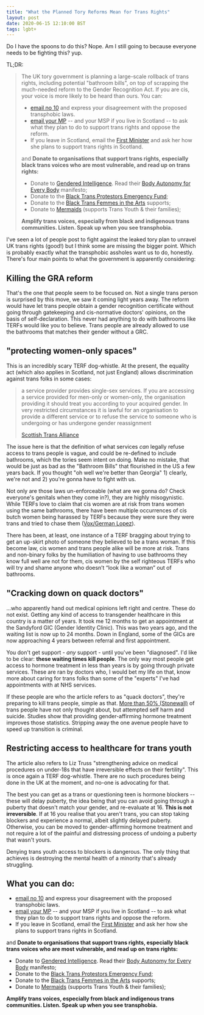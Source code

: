 ```yaml
---
title: "What the Planned Tory Reforms Mean for Trans Rights"
layout: post
date: 2020-06-15 12:10:00 BST
tags: lgbt+
---
```

Do I have the spoons to do this? Nope. Am I still going to because everyone needs to be fighting this? yup.

TL;DR:
> The UK tory government is planning a large-scale rollback of trans rights, including potential "bathroom bills", on top of scrapping the much-needed reform to the Gender Recognition Act. If you are cis, your voice is more likely to be heard than ours. You can:
>
> * [email no 10][email-10] and express your disagreement with the proposed transphobic laws.
> * [email your MP][email-mp] -- and your MSP if you live in Scotland -- to ask what they plan to do to support trans rights and oppose the reform.
> * If you leave in Scotland, email the [First Minister][email-pm] and ask her how she plans to support trans rights in Scotland.
>
> and **Donate to organisations that support trans rights, especially black trans voices who are most vulnerable, and read up on trans rights:**
>
> * Donate to [Gendered Intelligence][gi]. Read their [Body Autonomy for Every Body][gi-baeb] manifesto;
> * Donate to the [Black Trans Protestors Emergency Fund][btpef];
> * Donate to the [Black Trans Femmes in the Arts][btfa] supports;
> * Donate to [Mermaids][mermaids] (supports Trans Youth & their families);
>
> **Amplify trans voices, especially from black and indigenous trans communities. Listen. Speak up when you see transphobia.**


I've seen a lot of people post to fight against the leaked tory plan to unravel UK trans rights (good!) but I think some are missing the bigger point. Which is probably exactly what the transphobic assholes want us to do, honestly. There's four main points to what the government is apparently considering:

## Killing the GRA reform

That's the one that people seem to be focused on. Not a single trans person is surprised by this move, we saw it coming light years away. The reform would have let trans people obtain a gender recognition certificate without going through gatekeeping and cis-normative doctors' opinions, on the basis of self-declaration. This never had anything to do with bathrooms like TERFs would like you to believe. Trans people are already allowed to use the bathrooms that matches their gender without a GRC.


## "protecting women-only spaces"

This is an incredibly scary TERF dog-whistle. At the present, the equality act (which also applies in Scotland, not just England) allows discrimination against trans folks in some cases:

> a service provider provides single-sex services. If you are accessing a service provided for men-only or women-only, the organisation providing it should treat you according to your acquired gender. In very restricted circumstances it is lawful for an organisation to provide a different service or to refuse the service to someone who is undergoing or has undergone gender reassignment
>
> [Scottish Trans Alliance](https://www.scottishtrans.org/trans-rights/principles/equality-act-2010/)

The issue here is that the definition of what services *can* legally refuse access to trans people is vague, and could be re-defined to include bathrooms, which the tories seem intent on doing. Make no mistake, that would be just as bad as the "Bathroom Bills" that flourished in the US a few years back. If you thought "oh well we're better than Georgia" 1) clearly, we're not and 2) you're gonna have to fight with us.

Not only are those laws un-enforceable (what are we gonna do? Check everyone's genitals when they come in?), they are highly misogynistic. While TERFs love to claim that cis women are at risk from trans women using the same bathrooms, there have been multiple occurrences of cis butch women being harassed by TERFs because they were sure they were trans and tried to chase them ([Vox/German Lopez][vox-terf-bathroom]).

There has been, at least, one instance of a TERF bragging about trying to get an up-skirt photo of someone they believed to be a trans woman. If this become law, cis women and trans people alike will be more at risk. Trans and non-binary folks by the humiliation of having to use bathrooms they know full well are not for them, cis women by the self righteous TERFs who will try and shame anyone who doesn’t “look like a woman” out of bathrooms.

[vox-terf-bathroom]: https://www.vox.com/2016/5/18/11690234/women-bathrooms-harassment

## "Cracking down on quack doctors"

...who apparently hand out medical opinions left right and centre. These do not exist. Getting any kind of access to transgender healthcare in this country is a matter of years. It took me 12 months to get an appointment at the Sandyford GIC (Gender Identity Clinic). This was two years ago, and the waiting list is now up to 24 months. Down in England, some of the GICs are now approaching 4 years between referral and first appointment.

You don't get support - *any* support - until you've been "diagnosed". I'd like to be clear: **these waiting times kill people**. The only way most people get access to hormone treatment in less than years is by going through private services. These are ran by doctors who, I would bet my life on that, know more about caring for trans folks than some of the "experts" I've had appointments with at NHS services.

If these people are who the article refers to as "quack doctors", they're preparing to kill trans people, simple as that. [More than 50% (Stonewall)][stonewall-stats] of trans people have not only thought about, but attempted self harm and suicide. Studies show that providing gender-affirming hormone treatment improves those statistics. Stripping away the one avenue people have to speed up transition is criminal.

## Restricting access to healthcare for trans youth

The article also refers to Liz Truss "strengthening advice on medical procedures on under-18s that have irreversible effects on their fertility". This is once again a TERF dog-whistle. There are no such procedures being done in the UK at the moment, and no-one is advocating for that.

The best you can get as a trans or questioning teen is hormone blockers -- these will delay puberty, the idea being that you can avoid going through a puberty that doesn't match your gender, and re-evaluate at 16. **This is not irreversible**. If at 16 you realise that you aren't trans, you can stop taking blockers and experience a normal, albeit slightly delayed puberty. Otherwise, you can be moved to gender-affirming hormone treatment and not require a lot of the painful and distressing process of undoing a puberty that wasn't yours.

Denying trans youth access to blockers is dangerous. The only thing that achieves is destroying the mental health of a minority that's already struggling.

## What you can do:

 * [email no 10][email-10] and express your disagreement with the proposed transphobic laws.
 * [email your MP][email-mp] -- and your MSP if you live in Scotland -- to ask what they plan to do to support trans rights and oppose the reform.
 * If you leave in Scotland, email the [First Minister][email-pm] and ask her how she plans to support trans rights in Scotland.

 and **Donate to organisations that support trans rights, especially black trans voices who are most vulnerable, and read up on trans rights:**

 * Donate to [Gendered Intelligence][gi]. Read their [Body Autonomy for Every Body][gi-baeb] manifesto;
 * Donate to the [Black Trans Protestors Emergency Fund][btpef];
 * Donate to the [Black Trans Femmes in the Arts][btfa] supports;
 * Donate to [Mermaids][mermaids] (supports Trans Youth & their families);

 **Amplify trans voices, especially from black and indigenous trans communities. Listen. Speak up when you see transphobia.**

[stonewall-stats]: https://www.stonewall.org.uk/sites/default/files/trans_stats.pdf

[email-pm]: https://firstminister.gov.scot/join/first-minister-postbag/
[email-10]: https://email.number10.gov.uk/
[email-mp]: https://www.writetothem.com/
[btpef]: https://www.artsbusinesscollaborative.org/asp-products/black-trans-protestors-emergency-fund/
[btfa]: https://www.artsbusinesscollaborative.org/asp-products/black-trans-femmes-in-the-arts-sponsored-projected_/
[mermaids]: https://mermaidsuk.org.uk/
[gi]: http://genderedintelligence.co.uk/support-us/donate
[gi-baeb]: http://genderedintelligence.co.uk/campaigns/baeb

